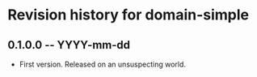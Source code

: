 # Revision history for domain-simple

## 0.1.0.0 -- YYYY-mm-dd

* First version. Released on an unsuspecting world.
